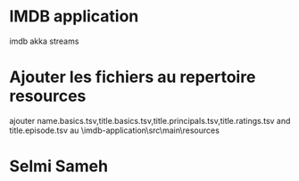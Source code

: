 # IMDB application
imdb akka streams
# Ajouter les fichiers au repertoire resources 
ajouter name.basics.tsv,title.basics.tsv,title.principals.tsv,title.ratings.tsv and title.episode.tsv au \imdb-application\src\main\resources

# Selmi Sameh
